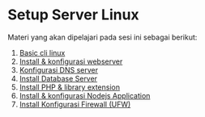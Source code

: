 Setup Server Linux
========================

Materi yang akan dipelajari pada sesi ini sebagai berikut:
1. [Basic cli linux](https://github.com/agung3wi/panduan-kelasdevops-v3/tree/main/sesi%202/1.%20basic%20cli%20linux)
2. [Install & konfigurasi webserver](https://github.com/agung3wi/panduan-kelasdevops-v3/tree/main/sesi%202/2.%20Install%20%26%20konfigurasi%20webserver)
3. [Konfigurasi DNS server](https://github.com/agung3wi/panduan-kelasdevops-v3/tree/main/sesi%202/3.%20Konfigurasi%20DNS%20server)
4. [Install Database Server](https://github.com/agung3wi/panduan-kelasdevops-v3/tree/main/sesi%202/4.%20Install%20Database%20Server)
5. [Install PHP & library extension](https://github.com/agung3wi/panduan-kelasdevops-v3/tree/main/sesi%202/5.%20Install%20PHP%20%26%20library%20extension)
6. [Install & konfigurasi Nodejs Application](https://github.com/agung3wi/panduan-kelasdevops-v3/tree/main/sesi%202/6.%20Install%20&%20konfigurasi%20Nodejs%20Application)
8. [Install Konfigurasi Firewall (UFW)](https://github.com/agung3wi/panduan-kelasdevops-v3/tree/main/sesi%202/7.%20Security)